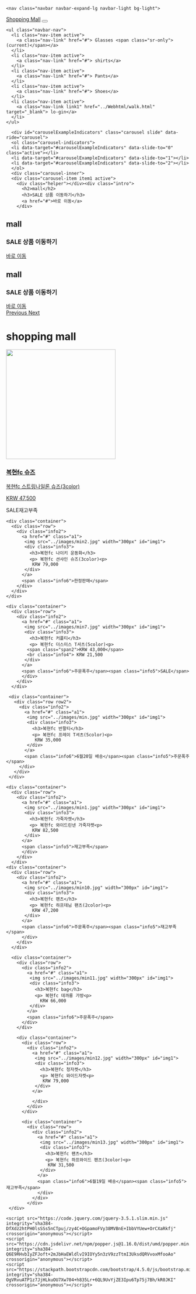 <!DOCTYPE html>
<html lang="en" dir="ltr">
  <head>
    <meta charset="utf-8">
    <title> shopping mall </title>
    <link rel="stylesheet" href="https://stackpath.bootstrapcdn.com/bootstrap/4.5.0/css/bootstrap.min.css" integrity="sha384-9aIt2nRpC12Uk9gS9baDl411NQApFmC26EwAOH8WgZl5MYYxFfc+NcPb1dKGj7Sk" crossorigin="anonymous">
    <link rel="stylesheet" href="../css/style.css">
  </head>
  <body>



    <nav class="navbar navbar-expand-lg navbar-light bg-light">
  <a class="navbar-brand" href="#">Shopping Mall</a>
  <button class="navbar-toggler" type="button" data-toggle="collapse" data-target="#navbarSupportedContent" aria-controls="navbarSupportedContent" aria-expanded="false" aria-label="Toggle navigation">
    <span class="navbar-toggler-icon"></span>
  </button>

  <div class="collapse navbar-collapse" id="navbarSupportedContent">
    <ul class="navbar-nav mr-auto">
    </ul>

    <ul class="navbar-nav">
      <li class="nav-item active">
        <a class="nav-link" href="#"> Glasses <span class="sr-only">(current)</span></a>
      </li>
      <li class="nav-item active">
        <a class="nav-link" href="#"> shirts</a>
      </li>
      <li class="nav-item active">
        <a class="nav-link" href="#"> Pants</a>
      </li>
      <li class="nav-item active">
        <a class="nav-link" href="#"> Shoes</a>
      </li>
      <li class="nav-item active">
        <a class="nav-link link1" href="../Webhtml/walk.html" target="_blank"> lo-gin</a>
      </li>
    </ul>
  </div>
</nav>


      <div id="carouselExampleIndicators" class="carousel slide" data-ride="carousel">
      <ol class="carousel-indicators">
      <li data-target="#carouselExampleIndicators" data-slide-to="0" class="active"></li>
      <li data-target="#carouselExampleIndicators" data-slide-to="1"></li>
      <li data-target="#carouselExampleIndicators" data-slide-to="2"></li>
      </ol>
      <div class="carousel-inner">
      <div class="carousel-item item1 active">
        <div class="helper"></div><div class="intro">
          <h2>mall</h2>
          <h3>SALE 상품 이동하기</h3>
          <a href="#">바로 이동</a>
        </div>
   </div>
      <div class="carousel-item item2">
        <div class="helper"></div><div class="intro">
          <h2>mall</h2>
          <h3>SALE 상품 이동하기</h3>
          <a href="#">바로 이동</a>
        </div>
   </div>
      <div class="carousel-item item3">
        <div class="helper"></div><div class="intro">
          <h2>mall</h2>
          <h3>SALE 상품 이동하기</h3>
          <a href="#">바로 이동</a>
        </div>
   </div>
   </div>
      <a class="carousel-control-prev" href="#carouselExampleIndicators" role="button" data-slide="prev">
      <span class="carousel-control-prev-icon" aria-hidden="true"></span>
      <span class="sr-only">Previous</span>
      </a>
      <a class="carousel-control-next" href="#carouselExampleIndicators" role="button" data-slide="next">
      <span class="carousel-control-next-icon" aria-hidden="true"></span>
      <span class="sr-only">Next</span>
      </a>
   </div>

   <div class="info">
     <h1> shopping mall </h1>
   </div>

<div class="container2">

   <div class="container">
     <div class="row">
       <div class="info2">
         <a href="#" class="a1">
          <img src="../images/min5.jpg" width="300px" id="img1">
          <div class="info3">
            <h3>복현fc 슈즈</h3>
            <p> 복현fc 스트링나일론 슈즈(3color)<p>
             KRW 47,500
          </div>
         </a>
         <span class="info6">SALE</span><span class="info5">재고부족</span>
       </div>
    </div>
  </div>

    <div class="container">
      <div class="row">
        <div class="info2">
          <a href="#" class="a1">
           <img src="../images/min2.jpg" width="300px" id="img1">
           <div class="info3">
             <h3>복현fc 나이키 운동화</h3>
             <p> 복현fc 션샤인 슈즈(3color)<p>
              KRW 79,000
           </div>
          </a>
          <span class="info6">한정판매</span>
        </div>
      </div>
    </div>

    <div class="container">
      <div class="row">
        <div class="info2">
          <a href="#" class="a1">
           <img src="../images/min7.jpg" width="300px" id="img1">
           <div class="info3">
             <h3>복현fc 커플티</h3>
             <p> 복현fc 더스미스 T셔츠(5color)<p>
            <span class="span2">KRW 43,000</span>
            <br class="info4"> KRW 21,500
           </div>
          </a>
          <span class="info6">주문폭주</span><span class="info5">SALE</span>
          </div>
        </div>
      </div>

     <div class="container">
       <div class="row row2">
         <div class="info2">
           <a href="#" class="a1">
            <img src="../images/min.jpg" width="300px" id="img1">
            <div class="info3">
              <h3>복현fc 반팔티</h3>
              <p> 복현fc 프레이 T셔츠(5color)<p>
               KRW 35,000
            </div>
           </a>
           <span class="info6">6월20일 배송</span><span class="info5">주문폭주</span>
         </div>
       </div>
     </div>

    <div class="container">
      <div class="row">
        <div class="info2">
          <a href="#" class="a1">
           <img src="../images/min1.jpg" width="300px" id="img1">
           <div class="info3">
             <h3>복현fc 가죽자켓</h3>
             <p> 복현fc 와이드린넨 가죽자켓<p>
              KRW 82,500
           </div>
          </a>
          <span class="info5">재고부족</span>
          </div>
        </div>
      </div>
    <div class="container">
      <div class="row">
        <div class="info2">
          <a href="#" class="a1">
           <img src="../images/min10.jpg" width="300px" id="img1">
           <div class="info3">
             <h3>복현fc 팬츠</h3>
             <p> 복현fc 하프데님 팬츠(2color)<p>
              KRW 47,200
           </div>
          </a>
          <span class="info6">주문폭주</span><span class="info5">재고부족</span>
          </div>
        </div>
      </div>

      <div class="container">
        <div class="row">
          <div class="info2">
            <a href="#" class="a1">
             <img src="../images/min11.jpg" width="300px" id="img1">
             <div class="info3">
               <h3>복현fc bag</h3>
               <p> 복현fc 데까룽 가방<p>
                 KRW 66,000
             </div>
            </a>
            <span class="info6">주문폭주</span>
          </div>
        </div>

        <div class="container">
          <div class="row">
            <div class="info2">
              <a href="#" class="a1">
               <img src="../images/min12.jpg" width="300px" id="img1">
               <div class="info3">
                 <h3>복현fc 청자켓</h3>
                 <p> 복현fc 와이드자켓<p>
                  KRW 79,000
               </div>
              </a>

              </div>
            </div>
          </div>

          <div class="container">
            <div class="row">
              <div class="info2">
                <a href="#" class="a1">
                 <img src="../images/min13.jpg" width="300px" id="img1">
                 <div class="info3">
                   <h3>복현fc 팬츠</h3>
                   <p> 복현fc 하프와이드 팬츠(3color)<p>
                    KRW 31,500
                 </div>
                </a>
                <span class="info6">6월19일 배송</span><span class="info5">재고부족</span>
                </div>
              </div>
            </div>
     </div>

    <script src="https://code.jquery.com/jquery-3.5.1.slim.min.js" integrity="sha384-DfXdz2htPH0lsSSs5nCTpuj/zy4C+OGpamoFVy38MVBnE+IbbVYUew+OrCXaRkfj" crossorigin="anonymous"></script>
    <script src="https://cdn.jsdelivr.net/npm/popper.js@1.16.0/dist/umd/popper.min.js" integrity="sha384-Q6E9RHvbIyZFJoft+2mJbHaEWldlvI9IOYy5n3zV9zzTtmI3UksdQRVvoxMfooAo" crossorigin="anonymous"></script>
    <script src="https://stackpath.bootstrapcdn.com/bootstrap/4.5.0/js/bootstrap.min.js" integrity="sha384-OgVRvuATP1z7JjHLkuOU7Xw704+h835Lr+6QL9UvYjZE3Ipu6Tp75j7Bh/kR0JKI" crossorigin="anonymous"></script>
  </body>
</html>

